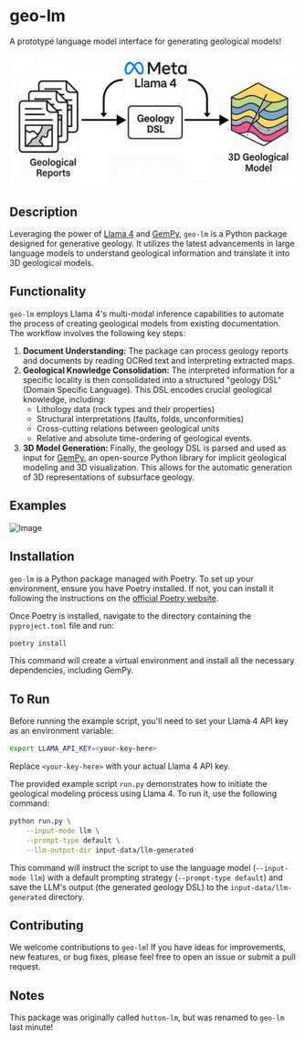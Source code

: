 # geo-lm

A prototype language model interface for generating geological models\!

![Logo|500](static/image4.png)

## Description

Leveraging the power of [Llama 4](https://ai.meta.com/blog/llama-4-multimodal-intelligence/) and [GemPy](https://www.gempy.org/), `geo-lm` is a Python package designed for generative geology. It utilizes the latest advancements in large language models to understand geological information and translate it into 3D geological models.

## Functionality

`geo-lm` employs Llama 4's multi-modal inference capabilities to automate the process of creating geological models from existing documentation. The workflow involves the following key steps:

1.  **Document Understanding:** The package can process geology reports and documents by reading OCRed text and interpreting extracted maps.
2.  **Geological Knowledge Consolidation:** The interpreted information for a specific locality is then consolidated into a structured "geology DSL" (Domain Specific Language). This DSL encodes crucial geological knowledge, including:
      * Lithology data (rock types and their properties)
      * Structural interpretations (faults, folds, unconformities)
      * Cross-cutting relations between geological units
      * Relative and absolute time-ordering of geological events.
3.  **3D Model Generation:** Finally, the geology DSL is parsed and used as input for [GemPy](https://www.gempy.org/), an open-source Python library for implicit geological modeling and 3D visualization. This allows for the automatic generation of 3D representations of subsurface geology.

## Examples

![Image](https://github.com/user-attachments/assets/1ad1886b-43a2-44f6-ab92-3c5c3de271aa)

## Installation

`geo-lm` is a Python package managed with Poetry. To set up your environment, ensure you have Poetry installed. If not, you can install it following the instructions on the [official Poetry website](https://python-poetry.org/).

Once Poetry is installed, navigate to the directory containing the `pyproject.toml` file and run:

```bash
poetry install
```

This command will create a virtual environment and install all the necessary dependencies, including GemPy.

## To Run

Before running the example script, you'll need to set your Llama 4 API key as an environment variable:

```bash
export LLAMA_API_KEY=<your-key-here>
```

Replace `<your-key-here>` with your actual Llama 4 API key.

The provided example script `run.py` demonstrates how to initiate the geological modeling process using Llama 4. To run it, use the following command:

```bash
python run.py \
    --input-mode llm \
    --prompt-type default \
    --llm-output-dir input-data/llm-generated
```

This command will instruct the script to use the language model (`--input-mode llm`) with a default prompting strategy (`--prompt-type default`) and save the LLM's output (the generated geology DSL) to the `input-data/llm-generated` directory.

## Contributing

We welcome contributions to `geo-lm`\! If you have ideas for improvements, new features, or bug fixes, please feel free to open an issue or submit a pull request.

## Notes

This package was originally called `hutton-lm`, but was renamed to `geo-lm` last minute!